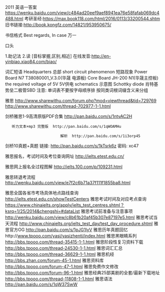 2011 英语一答案 https://wenku.baidu.com/view/c484ad20eef9aef8941ea76e58fafab069dc4488.html
考研圣经:https://max.book118.com/html/2016/0113/33200544.shtm
旧书链接:http://book.kongfz.com/14821/953950675/

书信格式
Best regards,
In case 万一

口头

1.助记法
2.读 [音标掌握,区别,相近] 在线发音:http://en-yinbiao.xiao84.com/biao/

词汇短语
Headquarters 总部
short circuit phenomenon 短路现象
Power Board N7 T38080001_V.3.0(华晟 电源板)
Core Board JH-200 N1(华晟主控板)
the required voltage of 5V    5V供电
schematics 示意图
Schottky diode 肖特基势垒二极管SBD
注意:
单词表不要按字母顺序排
按同类词根词缀含义来分组

雅思
http://www.sharewithu.com/forum.php?mod=viewthread&tid=729769
http://www.sharewithu.com/thread-702977-1-1.html

剑桥雅思1-9高清原版PDF合集   http://pan.baidu.com/s/1ntvAC2H

       听力文本+mp3 完整版  http://pan.baidu.com/s/1qWOAMHu

                             解析  http://pan.baidu.com/s/1i3orp45

剑桥10真题+真题      链接: http://pan.baidu.com/s/1kTsrk6z 密码: xc47

雅思报名，考试时间及考位查询网址 http://ielts.etest.edu.cn/

雅思网上报名全过程图解   http://ielts.100.com/p/109231.html

雅思转退考流程 http://wenku.baidu.com/view/e7f2c6b71a37f111f1855ba8.html

雅思全国各省市考场具体地点路线查询 http://ielts.etest.edu.cn/showTestCenters
雅思考试时间及对应考点查询
https://www.chinaielts.org/apply/ielts_test_centres.shtml？ksrq=1/25/2014&chengshi=#dataList
雅思考试前准备与注意事项  http://wenku.baidu.com/view/c8b61b20af45b307e87197e5.html
雅思考试当天流程  http://www.chinaielts.org/ielts_test_day/test_day_procedure.shtml
雅思官方OG  http://pan.baidu.com/s/1pJG1lyV
雅思历年真题回忆http://www.tpooo.com/yasi/yasizhenti/index.html
雅思黑眼睛系列  http://bbs.tpooo.com/thread-35415-1-1.html
雅思阶段性复习资料下载  http://bbs.tpooo.com/thread-24530-1-1.html
雅思词汇汇总    http://bbs.tpooo.com/thread-36629-1-1.html
雅思机经	http://bbs.zhan.com/forum-45-1.html
雅思资料库	http://bbs.tpooo.com/forum-47-1.html
雅思免费作文修改	http://bbs.tpooo.com/forum-96-1.html
雅思经典25部美剧的全套/最新下载地址    http://bbs.tpooo.com/thread-11808-1-1.html
雅思语法   http://pan.baidu.com/s/1qW37SwW